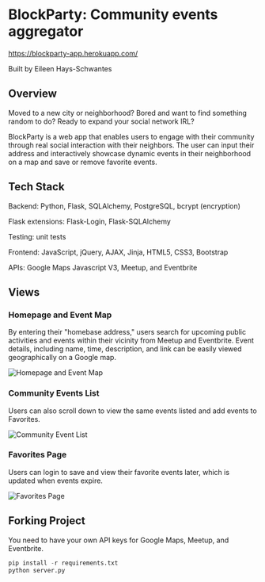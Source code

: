 # BlockParty: Community events aggregator 
https://blockparty-app.herokuapp.com/

Built by Eileen Hays-Schwantes

## Overview
Moved to a new city or neighborhood? Bored and want to find something random to do? Ready to expand your social network IRL? 

BlockParty is a web app that enables users to engage with their community through real social interaction with their neighbors. The user can input their address and interactively showcase dynamic events in their neighborhood on a map and save or remove favorite events.

## Tech Stack
Backend: Python, Flask, SQLAlchemy, PostgreSQL, bcrypt (encryption)

Flask extensions: Flask-Login, Flask-SQLAlchemy

Testing: unit tests

Frontend: JavaScript, jQuery, AJAX, Jinja, HTML5, CSS3, Bootstrap

APIs: Google Maps Javascript V3, Meetup, and Eventbrite

## Views
### Homepage and Event Map
By entering their "homebase address," users search for upcoming public activities and events within their vicinity from Meetup and Eventbrite. Event details, including name, time, description, and link can be easily viewed geographically on a Google map. 

![Homepage and Event Map](https://gifs.com/gif/blockparty-event-map-E9WEv4)

### Community Events List
Users can also scroll down to view the same events listed and add events to Favorites.

![Community Event List](https://gifs.com/gif/blockparty-event-list-kZXklv)

### Favorites Page
Users can login to save and view their favorite events later, which is updated when events expire.

![Favorites Page](https://gifs.com/gif/blockparty-favorites-D9WDAk)

## Forking Project
You need to have your own API keys for Google Maps, Meetup, and Eventbrite. 

```python
pip install -r requirements.txt
python server.py
```


